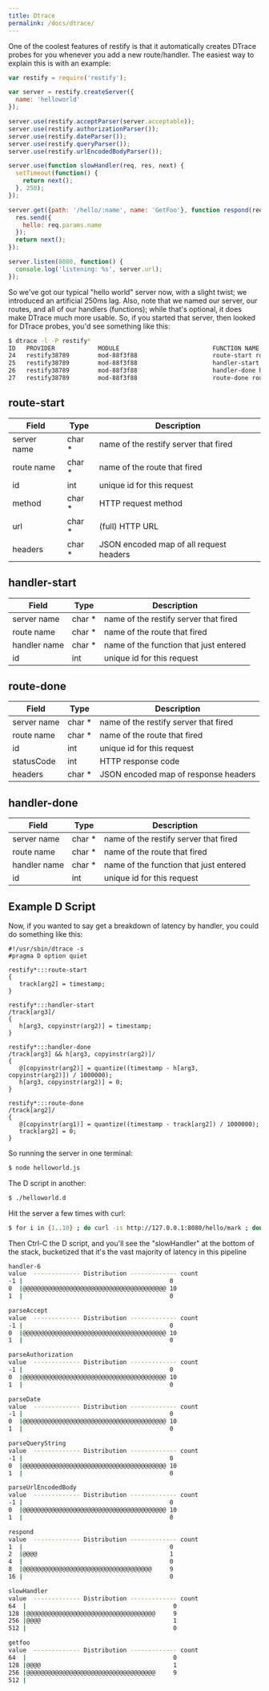 ```yaml
---
title: Dtrace
permalink: /docs/dtrace/
---
```


One of the coolest features of restify is that it automatically
creates DTrace probes for you whenever you add a new route/handler.
The easiest way to explain this is with an example:

```js
var restify = require('restify');

var server = restify.createServer({
  name: 'helloworld'
});

server.use(restify.acceptParser(server.acceptable));
server.use(restify.authorizationParser());
server.use(restify.dateParser());
server.use(restify.queryParser());
server.use(restify.urlEncodedBodyParser());

server.use(function slowHandler(req, res, next) {
  setTimeout(function() {
    return next();
  }, 250);
});

server.get({path: '/hello/:name', name: 'GetFoo'}, function respond(req, res, next) {
  res.send({
    hello: req.params.name
  });
  return next();
});

server.listen(8080, function() {
  console.log('listening: %s', server.url);
});
```

So we've got our typical "hello world" server now, with a slight twist; we
introduced an artificial 250ms lag.  Also, note that we named our server, our
routes, and all of our handlers (functions); while that's optional, it
does make DTrace much more usable.  So, if you started that server,
then looked for DTrace probes, you'd see something like this:

```sh
$ dtrace -l -P restify*
ID   PROVIDER            MODULE                          FUNCTION NAME
24   restify38789        mod-88f3f88                     route-start route-start
25   restify38789        mod-88f3f88                     handler-start handler-start
26   restify38789        mod-88f3f88                     handler-done handler-done
27   restify38789        mod-88f3f88                     route-done route-done
```

## route-start

|Field|Type|Description|
|-----|----|-----------|
|server name|char *|name of the restify server that fired|
|route name|char *|name of the route that fired|
|id|int|unique id for this request|
|method|char *|HTTP request method|
|url|char *|(full) HTTP URL|
|headers|char *|JSON encoded map of all request headers|

## handler-start

|Field|Type|Description|
|-----|----|-----------|
|server name|char *|name of the restify server that fired|
|route name|char *|name of the route that fired|
|handler name|char *|name of the function that just entered|
|id|int|unique id for this request|

## route-done

|Field|Type|Description|
|-----|----|-----------|
|server name|char *|name of the restify server that fired|
|route name|char *|name of the route that fired|
|id|int|unique id for this request|
|statusCode|int|HTTP response code|
|headers|char *|JSON encoded map of response headers|

## handler-done

|Field|Type|Description|
|-----|----|-----------|
|server name|char *|name of the restify server that fired|
|route name|char *|name of the route that fired|
|handler name|char *|name of the function that just entered|
|id|int|unique id for this request|

## Example D Script

Now, if you wanted to say get a breakdown of latency by handler, you
could do something like this:

```
#!/usr/sbin/dtrace -s
#pragma D option quiet

restify*:::route-start
{
   track[arg2] = timestamp;
}

restify*:::handler-start
/track[arg3]/
{
   h[arg3, copyinstr(arg2)] = timestamp;
}

restify*:::handler-done
/track[arg3] && h[arg3, copyinstr(arg2)]/
{
   @[copyinstr(arg2)] = quantize((timestamp - h[arg3, copyinstr(arg2)]) / 1000000);
   h[arg3, copyinstr(arg2)] = 0;
}

restify*:::route-done
/track[arg2]/
{
   @[copyinstr(arg1)] = quantize((timestamp - track[arg2]) / 1000000);
   track[arg2] = 0;
}
```

So running the server in one terminal:

```sh
$ node helloworld.js
```

The D script in another:

```sh
$ ./helloworld.d
```

Hit the server a few times with curl:

```sh
$ for i in {1..10} ; do curl -is http://127.0.0.1:8080/hello/mark ; done
```

Then Ctrl-C the D script, and you'll see the "slowHandler" at the
bottom of the stack, bucketized that it's the vast majority of latency
in this pipeline

```sh
handler-6
value  ------------- Distribution ------------- count
-1 |                                         0
0  |@@@@@@@@@@@@@@@@@@@@@@@@@@@@@@@@@@@@@@@@ 10
1  |                                         0

parseAccept
value  ------------- Distribution ------------- count
-1 |                                         0
0  |@@@@@@@@@@@@@@@@@@@@@@@@@@@@@@@@@@@@@@@@ 10
1  |                                         0

parseAuthorization
value  ------------- Distribution ------------- count
-1 |                                         0
0  |@@@@@@@@@@@@@@@@@@@@@@@@@@@@@@@@@@@@@@@@ 10
1  |                                         0

parseDate
value  ------------- Distribution ------------- count
-1 |                                         0
0  |@@@@@@@@@@@@@@@@@@@@@@@@@@@@@@@@@@@@@@@@ 10
1  |                                         0

parseQueryString
value  ------------- Distribution ------------- count
-1 |                                         0
0  |@@@@@@@@@@@@@@@@@@@@@@@@@@@@@@@@@@@@@@@@ 10
1  |                                         0

parseUrlEncodedBody
value  ------------- Distribution ------------- count
-1 |                                         0
0  |@@@@@@@@@@@@@@@@@@@@@@@@@@@@@@@@@@@@@@@@ 10
1  |                                         0

respond
value  ------------- Distribution ------------- count
1  |                                         0
2  |@@@@                                     1
4  |                                         0
8  |@@@@@@@@@@@@@@@@@@@@@@@@@@@@@@@@@@@@     9
16 |                                         0

slowHandler
value  ------------- Distribution ------------- count
64  |                                         0
128 |@@@@@@@@@@@@@@@@@@@@@@@@@@@@@@@@@@@@     9
256 |@@@@                                     1
512 |                                         0

getfoo
value  ------------- Distribution ------------- count
64  |                                         0
128 |@@@@                                     1
256 |@@@@@@@@@@@@@@@@@@@@@@@@@@@@@@@@@@@@     9
512 |
```
